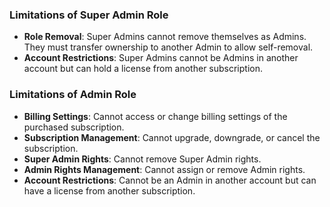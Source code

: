 ### Limitations of Super Admin Role

- **Role Removal**: Super Admins cannot remove themselves as Admins. They must transfer ownership to another Admin to allow self-removal.
- **Account Restrictions**: Super Admins cannot be Admins in another account but can hold a license from another subscription.


### Limitations of Admin Role

- **Billing Settings**: Cannot access or change billing settings of the purchased subscription.
- **Subscription Management**: Cannot upgrade, downgrade, or cancel the subscription.
- **Super Admin Rights**: Cannot remove Super Admin rights.
- **Admin Rights Management**: Cannot assign or remove Admin rights.
- **Account Restrictions**: Cannot be an Admin in another account but can have a license from another subscription.

<Intercom />
<Clarity />
<GoogleAnalytics />
